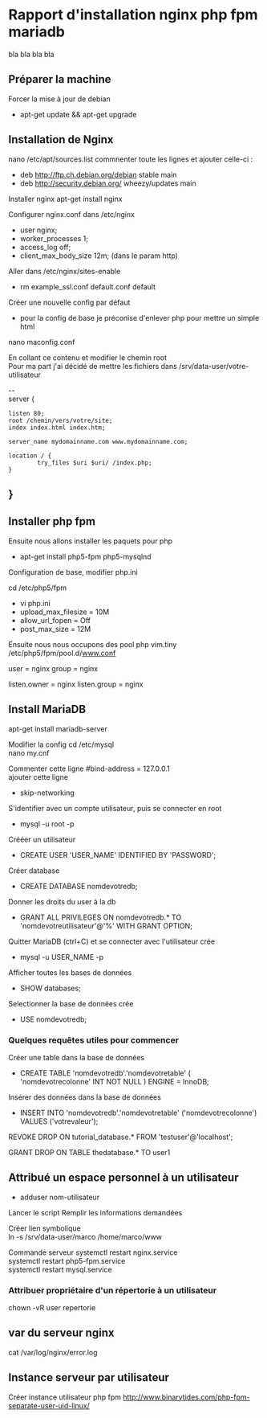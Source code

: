 # Rapport d'installation nginx php fpm mariadb

bla bla bla bla

## Préparer la machine

Forcer la mise à jour de debian
* apt-get update && apt-get upgrade   

## Installation de Nginx

nano /etc/apt/sources.list
commnenter toute les lignes et ajouter celle-ci :
* deb http://ftp.ch.debian.org/debian stable main
* deb http://security.debian.org/ wheezy/updates main


Installer nginx
apt-get install nginx

Configurer nginx.conf dans /etc/nginx  
* user nginx;
* worker_processes 1;
* access_log off;
* client_max_body_size 12m;  (dans le param http)

Aller dans /etc/nginx/sites-enable  
* rm example_ssl.conf default.conf default

Créer une nouvelle config par défaut
* pour la config de base je préconise d'enlever php pour mettre un simple html   

nano maconfig.conf  

En collant ce contenu et modifier le chemin root  
Pour ma part j'ai décidé de mettre les fichiers dans /srv/data-user/votre-utilisateur

--  
server {  

    listen 80;
    root /chemin/vers/votre/site;
    index index.html index.htm;

    server_name mydomainname.com www.mydomainname.com;

    location / {
            try_files $uri $uri/ /index.php;
    }    
}
--

## Installer php fpm
Ensuite nous allons installer les paquets pour php
* apt-get install php5-fpm php5-mysqlnd   

Configuration de base, modifier php.ini

cd /etc/php5/fpm  

* vi php.ini
* upload_max_filesize = 10M
* allow_url_fopen = Off
* post_max_size = 12M

Ensuite nous nous occupons des pool php
vim.tiny /etc/php5/fpm/pool.d/www.conf

user = nginx
group = nginx

listen.owner = nginx
listen.group = nginx



## Install MariaDB  

apt-get install mariadb-server

Modifier la config
cd /etc/mysql  
nano my.cnf  

Commenter cette ligne \#bind-address = 127.0.0.1  
ajouter cette ligne  
* skip-networking  

S'identifier avec un compte utilisateur, puis se connecter en root

* mysql -u root -p

Crééer un utilisateur   
* CREATE USER 'USER_NAME' IDENTIFIED BY 'PASSWORD';  

Créer database
* CREATE DATABASE nomdevotredb;  

Donner les droits du user à la db  
* GRANT ALL PRIVILEGES ON nomdevotredb.* TO 'nomdevotreutilisateur'@'%' WITH GRANT OPTION;  

Quitter MariaDB (ctrl+C) et se connecter avec l'utilisateur crée  
* mysql -u USER_NAME -p  

Afficher toutes les bases de données
* SHOW databases;

Selectionner la base de données crée  
* USE nomdevotredb;

### Quelques requêtes utiles pour commencer

Créer une table dans la base de données  
* CREATE TABLE 'nomdevotredb'.'nomdevotretable' ( 'nomdevotrecolonne' INT NOT NULL ) ENGINE = InnoDB;  

Insérer des données dans la base de données  
* INSERT INTO 'nomdevotredb'.'nomdevotretable' ('nomdevotrecolonne') VALUES ('votrevaleur');  


REVOKE DROP ON tutorial_database.* FROM 'testuser'@'localhost';

GRANT DROP ON TABLE thedatabase.* TO user1

## Attribué un espace personnel à un utilisateur

* adduser nom-utilisateur  

Lancer le script
Remplir les informations demandées

Créer lien symbolique  
ln -s /srv/data-user/marco /home/marco/www

Commande serveur
systemctl restart nginx.service  
systemctl restart php5-fpm.service  
systemctl restart mysql.service  

### Attribuer propriétaire d'un répertorie à un utilisateur
chown -vR user repertorie

## var du serveur nginx

cat /var/log/nginx/error.log  

## Instance serveur par utilisateur

Créer instance utilisateur php fpm   http://www.binarytides.com/php-fpm-separate-user-uid-linux/

